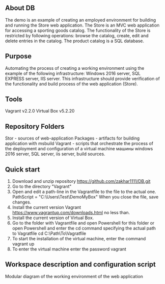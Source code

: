 ## About DB
The demo is an example of creating an employed environment for building and running the Store web application. The Store is an MVC web application for accessing a sporting goods catalog. The functionality of the Store is restricted by following operations: browse the catalog, create, edit and delete entries in the catalog. The product catalog is a SQL database.

## Purpose 
Automating the process of creating a working environment using the example of the following infrastructure: Windows 2016 server, SQL EXPRESS server, IIS server. This infrastructure should provide verification of the functionality and build process of the web application (Store).

## Tools
Vagrant v2.2.0
Virtual Box v5.2.20

## Repository Folders 
Stor - sources of web-application
Packages - artifacts for building application with msbuild
Vagrant - scripts that orchestrate the process of the deployment and configuration of a virtual machine машины windows 2016 server, SQL server, iis server, build sources.

## Quick start
1. Download and unzip repository
	https://github.com/zakhar1111/DB.git
2. Go to the directory "Vagrant"
3. Open and edit a path-line in the Vagrantfile to the file to the actual one. 
  PathScript = "C:\\Users\\Test\\DemoMyBox"
When you close the file, save changes.
4. Install the current version Vagrant https://www.vagrantup.com/downloads.html  no less than.
5. Install the current version of Virtual Box.
6. Go to the folder with Vagrantfile and open Powershell for this folder or open Powershell and enter the cd command specifying the actual path to Vagratfile
cd C:\Path\To\Vagratfile
7. To start the installation of the virtual machine, enter the command
vagrant up
8. To enter the virtual machine enter the password
vagrant

## Workspace description and configuration script
Modular diagram of the working environment of the web application
